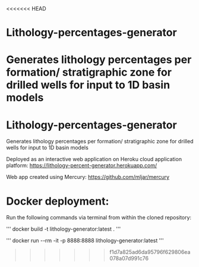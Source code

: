 <<<<<<< HEAD
# Lithology-percentages-generator
Generates lithology percentages per formation/ stratigraphic zone for drilled wells for input to 1D basin models
=======
# Lithology-percentages-generator
Generates lithology percentages per formation/ stratigraphic zone for drilled wells for input to 1D basin models

Deployed as an interactive web application on Heroku cloud application platform: https://lithology-percent-generator.herokuapp.com/

Web app created using Mercury: https://github.com/mljar/mercury

# Docker deployment:

Run the following commands via terminal from within the cloned repository:

'''
docker build -t lithology-generator:latest .
'''

'''
docker run --rm -it -p 8888:8888 lithology-generator:latest
'''
>>>>>>> f1d7a825ad6da95796f629806ea078a07d991c76
